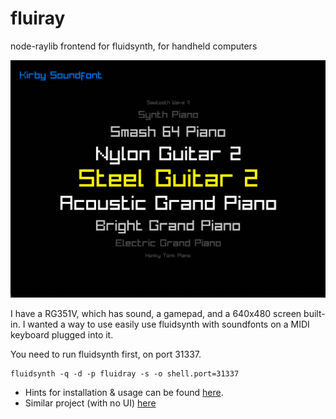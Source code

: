 # fluiray

node-raylib frontend for fluidsynth, for handheld computers

![menu](menu.gif)


I have a RG351V, which has sound, a gamepad, and a 640x480 screen built-in. I wanted a way to use easily use fluidsynth with soundfonts on a MIDI keyboard plugged into it.

You need to run fluidsynth first, on port 31337.

```
fluidsynth -q -d -p fluidray -s -o shell.port=31337
```


- Hints for installation & usage can be found [here](system/).
- Similar project (with no UI) [here](https://lucidbeaming.com/blog/running-fluidsynth-on-a-raspberry-pi-zero-w/)